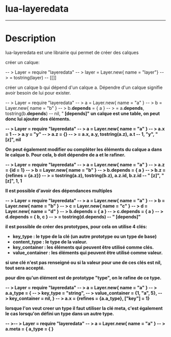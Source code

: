 lua-layeredata
==============

--------------

Description
===========
lua-layeredata est une librairie qui permet de créer des calques

créer un calque: 

--    > Layer = require "layeredata"
--    > layer = Layer.new{ name = "layer"}
--    > = tostring(layer)
--    [[<layer>]]

créer un calque b qui dépend d'un calque a. Dépendre d'un calque signifie avoir besoin de lui pour exister.

--    > Layer = require "layeredata"
--    > a = Layer.new{ name = "a" }
--    > b = Layer.new{ name = "b" }
--    > b.__depends__ = { a }
--    > = a.__depends__, tostring(b.__depends__)
--    nil, "<b> [__depends__]"
un calque est une table, on peut donc lui ajouter des éléments.

--    > Layer = require "layeredata"
--    > a = Layer.new{ name = "a" }
--    > a.x = 1
--    > a.y = "y"
--    > a.z = {}
--    > = a.x, a.y, tostring(a.z), a.t
--    1, "y", "<a> [z]", nil

On peut également modifier ou compléter les éléments du calque a dans le calque b. Pour cela, b doit dépendre de a et le rafiner.

--    > Layer = require "layeredata"
--    > a = Layer.new{ name = "a" }
--    > a.z = {id = 1}
--    > b = Layer.new{ name = "b" }
--    > b.__depends__ = { a }
--    > b.z = {__refines__ = {a.z}}
--    > = tostring(a.z), tostring(b.z), a.z.id, b.z.id
--    "<a> [z]", "<b> [z]", 1, 1

Il est possible d'avoir des dépendances multiples

--    > Layer = require "layeredata"
--    > a = Layer.new{ name = "a" }
--    > b = Layer.new{ name = "b" }
--    > c = Layer.new{ name = "c" }
--    > d = Layer.new{ name = "d" }
--    > b.__depends__ = { a }
--    > c.__depends__ = { a }
--    > d.__depends__ = { b, c }
--    > = tostring(d.__depends__)
--    "<d> [__depends__]"

il est possible de créer des prototypes, pour cela on utilise 4 clés:
* key_type : le type de la clé (un autre prototype ou un type de base)
* content_type : le type de la valeur. 
* key_container : les éléments qui peuvent être utilisé comme clés.
* value_container : les éléments qui peuvent être utilisé comme valeur.

si une clé n'est pas renseigné ou si la valeur pour une de ces clés est nil, tout sera accepté. 

pour dire qu'un élément est de prototype "type", on le rafine de ce type.

--    > Layer = require "layeredata"
--    > a = Layer.new{ name = "a" }
--    > a.a_type = {
--    >   key_type = "string",
--    >   value_container = {1, "a", 5},
--    >   key_container =  nil, }
--    > a.x = {__refines__ = {a.a_type}, ["key"] = 1}


lorsque l'on veut creer un type il faut utiliser la clé __meta__, c'est également le cas lorsqu'on défini un type dans un autre type.

--    >--    > Layer = require "layeredata"
--    > a = Layer.new{ name = "a" }
--    > a.__meta__ = { a_type = { } 
